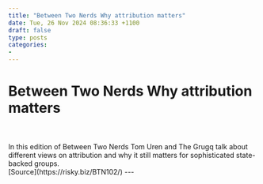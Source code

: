 ```yaml
---
title: "Between Two Nerds Why attribution matters"
date: Tue, 26 Nov 2024 08:36:33 +1100
draft: false
type: posts
categories: 
- 
---
```

# Between Two Nerds Why attribution matters

<br/>

<br/>
In this edition of Between Two Nerds Tom Uren and The Grugq talk about different views on attribution and why it still matters for sophisticated state-backed groups.

<br/>
[Source](https://risky.biz/BTN102/)
---
